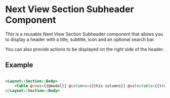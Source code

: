 # Next View Section Subheader Component

This is a reusable Next View Section Subheader component that allows you to display a header with a title, subtitle, icon and an optional search bar. 

You can also provide actions to be displayed on the right side of the header.

## Example

```hbs

<Layout::Section::Body>
    <Table @rows={{@model}} @columns={{this.columns}} @selectable={{true}} @canSelectAll={{true}} @onSetup={{fn (mut this.table)}} @pagination={{true}} @paginationMeta={{@model.meta}} @page={{this.page}} @onPageChange={{fn (mut this.page)}} @tfootVerticalOffset="53" @tfootVerticalOffsetElements=".next-view-section-subheader" />
</Layout::Section::Body>


```


